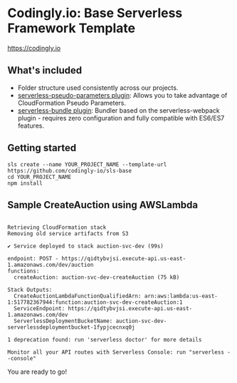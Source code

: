 # Codingly.io: Base Serverless Framework Template

https://codingly.io

## What's included
* Folder structure used consistently across our projects.
* [serverless-pseudo-parameters plugin](https://www.npmjs.com/package/serverless-pseudo-parameters): Allows you to take advantage of CloudFormation Pseudo Parameters.
* [serverless-bundle plugin](https://www.npmjs.com/package/serverless-pseudo-parameters): Bundler based on the serverless-webpack plugin - requires zero configuration and fully compatible with ES6/ES7 features.

## Getting started
```
sls create --name YOUR_PROJECT_NAME --template-url https://github.com/codingly-io/sls-base
cd YOUR_PROJECT_NAME
npm install
```

## Sample CreateAuction using AWSLambda

```

Retrieving CloudFormation stack
Removing old service artifacts from S3

✔ Service deployed to stack auction-svc-dev (99s)

endpoint: POST - https://qidtybvjsi.execute-api.us-east-1.amazonaws.com/dev/auction
functions:
  createAuction: auction-svc-dev-createAuction (75 kB)

Stack Outputs:
  CreateAuctionLambdaFunctionQualifiedArn: arn:aws:lambda:us-east-1:517782367944:function:auction-svc-dev-createAuction:1
  ServiceEndpoint: https://qidtybvjsi.execute-api.us-east-1.amazonaws.com/dev
  ServerlessDeploymentBucketName: auction-svc-dev-serverlessdeploymentbucket-1fypjcecnxq0j

1 deprecation found: run 'serverless doctor' for more details

Monitor all your API routes with Serverless Console: run "serverless --console"

```

You are ready to go!
